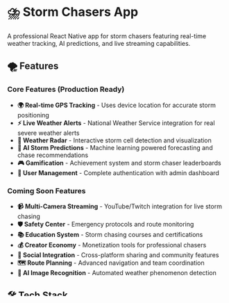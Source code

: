 # ⛈️ Storm Chasers App

A professional React Native app for storm chasers featuring real-time weather tracking, AI predictions, and live streaming capabilities.

## 🌪️ Features

### **Core Features (Production Ready)**
- **🌍 Real-time GPS Tracking** - Uses device location for accurate storm positioning
- **⚡ Live Weather Alerts** - National Weather Service integration for real severe weather alerts
- **📡 Weather Radar** - Interactive storm cell detection and visualization
- **🤖 AI Storm Predictions** - Machine learning powered forecasting and chase recommendations
- **🎮 Gamification** - Achievement system and storm chaser leaderboards
- **👤 User Management** - Complete authentication with admin dashboard

### **Coming Soon Features**
- **📹 Multi-Camera Streaming** - YouTube/Twitch integration for live storm chasing
- **🛡️ Safety Center** - Emergency protocols and route monitoring
- **📚 Education System** - Storm chasing courses and certifications
- **💰 Creator Economy** - Monetization tools for professional chasers
- **🔗 Social Integration** - Cross-platform sharing and community features
- **🗺️ Route Planning** - Advanced navigation and team coordination
- **📸 AI Image Recognition** - Automated weather phenomenon detection

## 🛠️ Tech Stack

- **Framework:** React Native 0.76.7 with Expo SDK 53
- **Language:** TypeScript
- **State Management:** Zustand with AsyncStorage persistence
- **Styling:** NativeWind (Tailwind CSS for React Native)
- **Navigation:** React Navigation 7
- **Animations:** React Native Reanimated v3
- **Weather APIs:** National Weather Service (NWS)
- **Maps:** React Native Maps
- **Icons:** Expo Vector Icons (Ionicons)

## 🚀 Getting Started

### Prerequisites
- Node.js 18+ or Bun
- Expo CLI
- iOS Simulator or Android Emulator
- Physical device for location testing

### Installation

```bash
# Clone the repository
git clone https://github.com/yourusername/storm-chasers-app.git
cd storm-chasers-app

# Install dependencies
bun install
# or
npm install

# Start the development server
expo start
```

### Environment Setup
The app comes with pre-configured API keys for development. For production deployment, add your own API keys to `.env`:

```bash
EXPO_PUBLIC_VIBECODE_OPENAI_API_KEY=your_openai_key
EXPO_PUBLIC_VIBECODE_ANTHROPIC_API_KEY=your_anthropic_key
EXPO_PUBLIC_VIBECODE_GOOGLE_API_KEY=your_google_key
```

## 📱 Admin Access

The app includes a pre-configured admin account:
- **Username:** ndstormchasers2025@email.com
- **Password:** Any password (demo mode)

## 🏗️ Project Structure

```
src/
├── api/          # API integrations and services
├── components/   # Reusable UI components
├── hooks/        # Custom React hooks
├── navigation/   # Navigation configuration
├── screens/      # App screens
├── state/        # Zustand stores
├── types/        # TypeScript type definitions
└── utils/        # Utility functions
```

## 🎯 Target Audience

- **Professional Storm Chasers** - Advanced weather tracking tools
- **Weather Enthusiasts** - Educational content and community features
- **Emergency Responders** - Real-time severe weather monitoring
- **Content Creators** - Live streaming and monetization tools

## 🌟 Key Features Demo

### Real Weather Integration
- Uses actual GPS coordinates for location-based alerts
- Integrates with National Weather Service for live data
- Converts severe weather alerts to visual storm cells
- Shows "Clear conditions" when no active storms (no fake data)

### Professional Design
- Storm-themed UI with custom color palette
- Native iOS design patterns and animations
- Optimized for mobile storm chasing scenarios
- Accessibility and usability focused

## 🔄 Version History

- **v1.0.0** - Initial release with core storm tracking features
- Real GPS location integration
- National Weather Service API integration
- AI-powered storm predictions
- Admin dashboard and user management

## 📄 License

This project is licensed under the MIT License - see the LICENSE file for details.

## 🤝 Contributing

1. Fork the repository
2. Create a feature branch (`git checkout -b feature/AmazingFeature`)
3. Commit your changes (`git commit -m 'Add some AmazingFeature'`)
4. Push to the branch (`git push origin feature/AmazingFeature`)
5. Open a Pull Request

## 📞 Contact

For questions, feedback, or storm chasing collaboration:
- **Admin:** ndstormchasers2025
- **Issues:** GitHub Issues tab
- **Discussions:** GitHub Discussions

## ⚠️ Safety Notice

This app is designed to assist storm chasers with weather information. Always prioritize safety and follow proper storm chasing protocols. Never chase storms without proper training and equipment.

---

**Built with ⚡ for the storm chasing community**